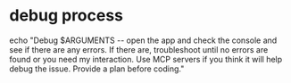 # debug process
echo "Debug $ARGUMENTS -- open the app and check the console and see if there are any errors. If there are, troubleshoot until no errors are found or you need my interaction. Use MCP servers if you think it will help debug the issue. Provide a plan before coding."